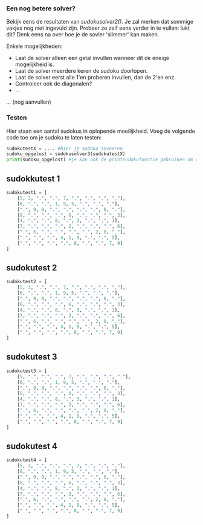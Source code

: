 ### Een nog betere solver?
Bekijk eens de resultaten van *sudokusolver2()*. Je zal merken dat sommige vakjes nog niet ingevuld zijn. Probeer ze zelf eens verder in te vullen: lukt dit? Denk eens na over hoe je de sovler 'slimmer' kan maken.

Enkele mogelijkheden:
- Laat de solver alleen een getal invullen wanneer dit de eneige mogelijkheid is.
- Laat de solver meerdere keren de sudoku doorlopen.
- Laat de solver eerst alle 1'en proberen invullen, dan de 2'en enz.
- Controleer ook de diagonalen?
- ...

... (nog aanvullen)

### Testen
Hier staan een aantal sudokus in oplopende moeilijkheid. Voeg de volgende code toe om je sudoku te laten testen:

``` python
sudokutestX = .... #hier je sudoku invoeren
sudoku_opgelost = sudokusolver3(sudokutestX)
print(sudoku_opgelost) #je kan ook de printsudokufunctie gebruiken om de sudoku zelf beter te zien
```
## sudokkutest 1
``` python
sudokutest1 = [
    [5, 3, ".", ".", 7, ".", ".", ".", "."],
    [6, ".", ".", 1, 9, 5, ".", ".", "."],
    [".", 9, 8, ".", ".", ".", ".", 6, "."],
    [8, ".", ".", ".", 6, ".", ".", ".", 3],
    [4, ".", ".", 8, ".", 3, ".", ".", 1],
    [7, ".", ".", ".", 2, ".", ".", ".", 6],
    [".", 6, ".", ".", ".", ".", 2, 8, "."],
    [".", ".", ".", 4, 1, 9, ".", ".", 5],
    [".", ".", ".", ".", 8, ".", ".", 7, 9]
]
```

## sudokutest 2
``` python
sudokutest2 = [
    [5, 3, ".", ".", 7, ".", ".", ".", "."],
    [6, ".", ".", 1, 9, 5, ".", ".", "."],
    [".", 9, 8, ".", ".", ".", ".", 6, "."],
    [8, ".", ".", ".", 6, ".", ".", ".", 3],
    [4, ".", ".", 8, ".", 3, ".", ".", 1],
    [7, ".", ".", ".", 2, ".", ".", ".", 6],
    [".", 6, ".", ".", ".", ".", 2, 8, "."],
    [".", ".", ".", 4, 1, 9, ".", ".", 5],
    [".", ".", ".", ".", 8, ".", ".", 7, 9]
]
```

## sudokutest 3
``` python
sudokutest3 = [
    [5, ".", ".", ".", 7, ".", ".", ".", "."],
    [6, ".", ".", 1, 9, 5, ".", ".", "."],
    [".", 9, 8, ".", ".", ".", ".", 6, "."],
    [8, ".", ".", ".", 6, ".", ".", ".", 3],
    [4, ".", ".", 8, ".", 3, ".", ".", 1],
    [7, ".", ".", ".", 2, ".", ".", ".", 6],
    [".", 6, ".", ".", ".", ".", 2, 8, "."],
    [".", ".", ".", 4, 1, 9, ".", ".", 5],
    [".", ".", ".", ".", 8, ".", ".", 7, 9]
]

```

## sudokutest 4
``` python
sudokutest4 = [
    [5, 3, ".", ".", ".", 7, ".", ".", "."],
    [6, ".", ".", 1, 9, 5, ".", ".", "."],
    [".", 9, 8, ".", ".", ".", ".", 6, "."],
    [8, ".", ".", ".", 6, ".", ".", ".", 3],
    [4, ".", ".", 8, ".", 3, ".", ".", 1],
    [7, ".", ".", ".", 2, ".", ".", ".", 6],
    [".", 6, ".", ".", ".", ".", 2, 8, "."],
    [".", ".", ".", 4, 1, 9, ".", ".", 5],
    [".", ".", ".", ".", 8, ".", ".", 7, 9]
]

```


